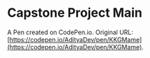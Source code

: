 # Capstone Project Main

A Pen created on CodePen.io. Original URL: [https://codepen.io/AdityaDev/pen/KKGMame](https://codepen.io/AdityaDev/pen/KKGMame).

